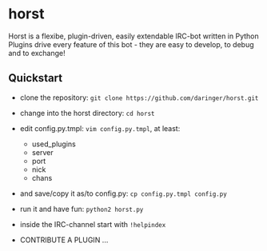 horst
=====

Horst is a flexibe, plugin-driven, easily extendable IRC-bot written in Python
Plugins drive every feature of this bot - they are easy to develop, to debug and to exchange!

Quickstart
----------

* clone the repository: ```git clone https://github.com/daringer/horst.git```
* change into the horst directory: ```cd horst```
* edit config.py.tmpl: ```vim config.py.tmpl```, at least:
  - used_plugins
  - server
  - port 
  - nick 
  - chans

* and save/copy it as/to config.py: ```cp config.py.tmpl config.py```
* run it and have fun: ```python2 horst.py```
* inside the IRC-channel start with ```!helpindex```
* CONTRIBUTE A PLUGIN ...




